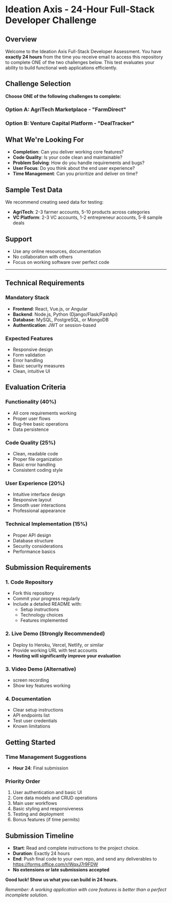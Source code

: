 # Ideation Axis - 24-Hour Full-Stack Developer Challenge

## Overview
Welcome to the Ideation Axis Full-Stack Developer Assessment. You have **exactly 24 hours** from the time you receive email to access this repository to complete ONE of the two challenges below. This test evaluates your ability to build functional web applications efficiently.

## Challenge Selection
**Choose ONE of the following challenges to complete:**

### Option A: AgriTech Marketplace - "FarmDirect"
### Option B: Venture Capital Platform - "DealTracker"

## What We're Looking For
- **Completion**: Can you deliver working core features?
- **Code Quality**: Is your code clean and maintainable?
- **Problem Solving**: How do you handle requirements and bugs?
- **User Focus**: Do you think about the end user experience?
- **Time Management**: Can you prioritize and deliver on time?

## Sample Test Data
We recommend creating seed data for testing:
- **AgriTech**: 2-3 farmer accounts, 5-10 products across categories
- **VC Platform**: 2-3 VC accounts, 1-2 entrepreneur accounts, 5-8 sample deals

## Support
- Use any online resources, documentation
- No collaboration with others
- Focus on working software over perfect code

---

## Technical Requirements

### Mandatory Stack
- **Frontend**: React, Vue.js, or Angular
- **Backend**: Node.js, Python (Django/Flask/FastApi)
- **Database**: MySQL, PostgreSQL, or MongoDB
- **Authentication**: JWT or session-based

### Expected Features
- Responsive design
- Form validation
- Error handling
- Basic security measures
- Clean, intuitive UI

## Evaluation Criteria

### Functionality (40%)
- All core requirements working
- Proper user flows
- Bug-free basic operations
- Data persistence

### Code Quality (25%)
- Clean, readable code
- Proper file organization
- Basic error handling
- Consistent coding style

### User Experience (20%)
- Intuitive interface design
- Responsive layout
- Smooth user interactions
- Professional appearance

### Technical Implementation (15%)
- Proper API design
- Database structure
- Security considerations
- Performance basics

## Submission Requirements

### 1. Code Repository
- Fork this repository
- Commit your progress regularly
- Include a detailed README with:
  - Setup instructions
  - Technology choices
  - Features implemented

### 2. Live Demo (Strongly Recommended)
- Deploy to Heroku, Vercel, Netlify, or similar
- Provide working URL with test accounts
- **Hosting will significantly improve your evaluation**

### 3. Video Demo (Alternative)
- screen recording
- Show key features working
  
### 4. Documentation
- Clear setup instructions
- API endpoints list
- Test user credentials
- Known limitations

## Getting Started

### Time Management Suggestions
- **Hour 24**: Final submission

### Priority Order
1. User authentication and basic UI
2. Core data models and CRUD operations
3. Main user workflows
4. Basic styling and responsiveness
5. Testing and deployment
6. Bonus features (if time permits)

## Submission Timeline
- **Start**: Read and complete instructions to the project choice. 
- **Duration**: Exactly 24 hours
- **End**: Push final code to your own repo, and send any deliverables to https://forms.office.com/r/WqxJ7r9FDW
- **No extensions or late submissions accepted**



**Good luck! Show us what you can build in 24 hours.**

*Remember: A working application with core features is better than a perfect incomplete solution.*
